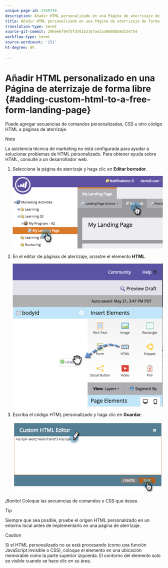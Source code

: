 ```yaml
---
unique-page-id: 2359730
description: Añadir HTML personalizado en una Página de aterrizaje de forma libre - Documentos de marketing - Documentación del producto
title: Añadir HTML personalizado en una Página de aterrizaje de forma libre
translation-type: tm+mt
source-git-commit: 2969e6f94f5fd781e2167ae2aa8680bb8d134754
workflow-type: tm+mt
source-wordcount: '151'
ht-degree: 0%

---
```



# Añadir HTML personalizado en una Página de aterrizaje de forma libre {#adding-custom-html-to-a-free-form-landing-page}

Puede agregar secuencias de comandos personalizadas, CSS u otro código HTML a páginas de aterrizaje.

>[!NOTE]
>
>La asistencia técnica de marketing no está configurada para ayudar a solucionar problemas de HTML personalizado. Para obtener ayuda sobre HTML, consulte a un desarrollador web.

1. Seleccione la página de aterrizaje y haga clic en **Editar borrador**.

   ![](assets/image2014-9-17-12-3a2-3a15.png)

1. En el editor de páginas de aterrizaje, arrastre el elemento **HTML**.

   ![](assets/image2015-5-21-15-3a52-3a42.png)

1. Escriba el código HTML personalizado y haga clic en **Guardar**.

   ![](assets/image2014-9-17-12-3a3-3a39.png)

¡Bonito! Coloque las secuencias de comandos o CSS que desee.

>[!TIP]
>
>Siempre que sea posible, pruebe el origen HTML personalizado en un entorno local antes de implementarlo en una página de aterrizaje.

>[!CAUTION]
>
>Si el HTML personalizado no se está procesando (como una función JavaScript invisible o CSS), coloque el elemento en una ubicación memorable como la parte superior izquierda. El contorno del elemento solo es visible cuando se hace clic en su área.
